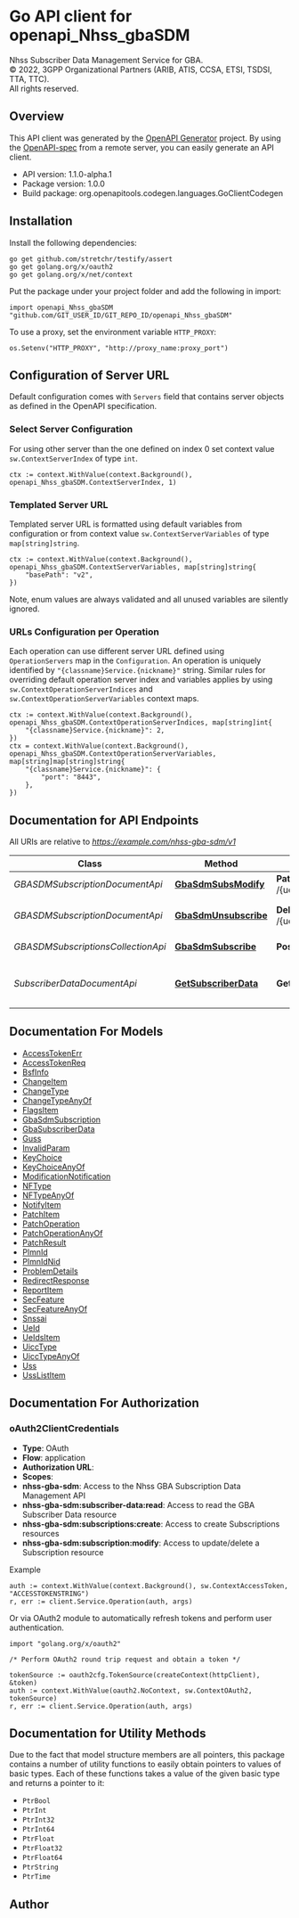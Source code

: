 # Go API client for openapi_Nhss_gbaSDM

Nhss Subscriber Data Management Service for GBA.  
© 2022, 3GPP Organizational Partners (ARIB, ATIS, CCSA, ETSI, TSDSI, TTA, TTC).  
All rights reserved.


## Overview
This API client was generated by the [OpenAPI Generator](https://openapi-generator.tech) project.  By using the [OpenAPI-spec](https://www.openapis.org/) from a remote server, you can easily generate an API client.

- API version: 1.1.0-alpha.1
- Package version: 1.0.0
- Build package: org.openapitools.codegen.languages.GoClientCodegen

## Installation

Install the following dependencies:

```shell
go get github.com/stretchr/testify/assert
go get golang.org/x/oauth2
go get golang.org/x/net/context
```

Put the package under your project folder and add the following in import:

```golang
import openapi_Nhss_gbaSDM "github.com/GIT_USER_ID/GIT_REPO_ID/openapi_Nhss_gbaSDM"
```

To use a proxy, set the environment variable `HTTP_PROXY`:

```golang
os.Setenv("HTTP_PROXY", "http://proxy_name:proxy_port")
```

## Configuration of Server URL

Default configuration comes with `Servers` field that contains server objects as defined in the OpenAPI specification.

### Select Server Configuration

For using other server than the one defined on index 0 set context value `sw.ContextServerIndex` of type `int`.

```golang
ctx := context.WithValue(context.Background(), openapi_Nhss_gbaSDM.ContextServerIndex, 1)
```

### Templated Server URL

Templated server URL is formatted using default variables from configuration or from context value `sw.ContextServerVariables` of type `map[string]string`.

```golang
ctx := context.WithValue(context.Background(), openapi_Nhss_gbaSDM.ContextServerVariables, map[string]string{
	"basePath": "v2",
})
```

Note, enum values are always validated and all unused variables are silently ignored.

### URLs Configuration per Operation

Each operation can use different server URL defined using `OperationServers` map in the `Configuration`.
An operation is uniquely identified by `"{classname}Service.{nickname}"` string.
Similar rules for overriding default operation server index and variables applies by using `sw.ContextOperationServerIndices` and `sw.ContextOperationServerVariables` context maps.

```golang
ctx := context.WithValue(context.Background(), openapi_Nhss_gbaSDM.ContextOperationServerIndices, map[string]int{
	"{classname}Service.{nickname}": 2,
})
ctx = context.WithValue(context.Background(), openapi_Nhss_gbaSDM.ContextOperationServerVariables, map[string]map[string]string{
	"{classname}Service.{nickname}": {
		"port": "8443",
	},
})
```

## Documentation for API Endpoints

All URIs are relative to *https://example.com/nhss-gba-sdm/v1*

Class | Method | HTTP request | Description
------------ | ------------- | ------------- | -------------
*GBASDMSubscriptionDocumentApi* | [**GbaSdmSubsModify**](docs/GBASDMSubscriptionDocumentApi.md#gbasdmsubsmodify) | **Patch** /{ueId}/subscriptions/{subscriptionId} | Modify the subscription
*GBASDMSubscriptionDocumentApi* | [**GbaSdmUnsubscribe**](docs/GBASDMSubscriptionDocumentApi.md#gbasdmunsubscribe) | **Delete** /{ueId}/subscriptions/{subscriptionId} | Unsubscribe from notifications
*GBASDMSubscriptionsCollectionApi* | [**GbaSdmSubscribe**](docs/GBASDMSubscriptionsCollectionApi.md#gbasdmsubscribe) | **Post** /{ueId}/subscriptions | Subscribe to notifications
*SubscriberDataDocumentApi* | [**GetSubscriberData**](docs/SubscriberDataDocumentApi.md#getsubscriberdata) | **Get** /{ueId}/subscriber-data | Retrieve the subscriber data of a user


## Documentation For Models

 - [AccessTokenErr](docs/AccessTokenErr.md)
 - [AccessTokenReq](docs/AccessTokenReq.md)
 - [BsfInfo](docs/BsfInfo.md)
 - [ChangeItem](docs/ChangeItem.md)
 - [ChangeType](docs/ChangeType.md)
 - [ChangeTypeAnyOf](docs/ChangeTypeAnyOf.md)
 - [FlagsItem](docs/FlagsItem.md)
 - [GbaSdmSubscription](docs/GbaSdmSubscription.md)
 - [GbaSubscriberData](docs/GbaSubscriberData.md)
 - [Guss](docs/Guss.md)
 - [InvalidParam](docs/InvalidParam.md)
 - [KeyChoice](docs/KeyChoice.md)
 - [KeyChoiceAnyOf](docs/KeyChoiceAnyOf.md)
 - [ModificationNotification](docs/ModificationNotification.md)
 - [NFType](docs/NFType.md)
 - [NFTypeAnyOf](docs/NFTypeAnyOf.md)
 - [NotifyItem](docs/NotifyItem.md)
 - [PatchItem](docs/PatchItem.md)
 - [PatchOperation](docs/PatchOperation.md)
 - [PatchOperationAnyOf](docs/PatchOperationAnyOf.md)
 - [PatchResult](docs/PatchResult.md)
 - [PlmnId](docs/PlmnId.md)
 - [PlmnIdNid](docs/PlmnIdNid.md)
 - [ProblemDetails](docs/ProblemDetails.md)
 - [RedirectResponse](docs/RedirectResponse.md)
 - [ReportItem](docs/ReportItem.md)
 - [SecFeature](docs/SecFeature.md)
 - [SecFeatureAnyOf](docs/SecFeatureAnyOf.md)
 - [Snssai](docs/Snssai.md)
 - [UeId](docs/UeId.md)
 - [UeIdsItem](docs/UeIdsItem.md)
 - [UiccType](docs/UiccType.md)
 - [UiccTypeAnyOf](docs/UiccTypeAnyOf.md)
 - [Uss](docs/Uss.md)
 - [UssListItem](docs/UssListItem.md)


## Documentation For Authorization



### oAuth2ClientCredentials


- **Type**: OAuth
- **Flow**: application
- **Authorization URL**: 
- **Scopes**: 
 - **nhss-gba-sdm**: Access to the Nhss GBA Subscription Data Management API
 - **nhss-gba-sdm:subscriber-data:read**: Access to read the GBA Subscriber Data resource
 - **nhss-gba-sdm:subscriptions:create**: Access to create Subscriptions resources
 - **nhss-gba-sdm:subscription:modify**: Access to update/delete a Subscription resource

Example

```golang
auth := context.WithValue(context.Background(), sw.ContextAccessToken, "ACCESSTOKENSTRING")
r, err := client.Service.Operation(auth, args)
```

Or via OAuth2 module to automatically refresh tokens and perform user authentication.

```golang
import "golang.org/x/oauth2"

/* Perform OAuth2 round trip request and obtain a token */

tokenSource := oauth2cfg.TokenSource(createContext(httpClient), &token)
auth := context.WithValue(oauth2.NoContext, sw.ContextOAuth2, tokenSource)
r, err := client.Service.Operation(auth, args)
```


## Documentation for Utility Methods

Due to the fact that model structure members are all pointers, this package contains
a number of utility functions to easily obtain pointers to values of basic types.
Each of these functions takes a value of the given basic type and returns a pointer to it:

* `PtrBool`
* `PtrInt`
* `PtrInt32`
* `PtrInt64`
* `PtrFloat`
* `PtrFloat32`
* `PtrFloat64`
* `PtrString`
* `PtrTime`

## Author



